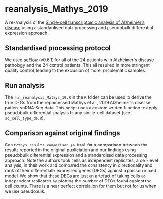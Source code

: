 # reanalysis_Mathys_2019
A re-analysis of the [Single-cell transcriptomic analysis of Alzheimer’s disease](https://www.nature.com/articles/s41586-019-1195-2) using a standardised
data processing and pseudobulk differential expression approach.

## Standardised processing protocol
We used [scFlow](https://www.biorxiv.org/content/10.1101/2021.08.16.456499v2) 
(v0.6.1) for all of the 24 patients with Alzheimer's disease pathology and the 
24 control patients. This all resulted in more stringent quality control, 
leading to the exclusion of more, problematic samples.

## Run analysis
The `run_reanalysis_Mathys_19.R` in the `R` folder can be used to derive the 
true DEGs from the reprocessed Mathys et al., 2019 Alzheimer's disease patient 
snRNA-Seq data. This script uses a custom written function to apply pseudobulk
differential analysis to any single-cell dataset (see `sc_cell_type_de.R`).

## Comparison against original findings
See `Mathys_results_comparison_pb.html` for a comparison between the results 
reported in the original publiciation and our findings using pseudobulk 
differential expression and a standardised data processing approach. Note the 
authors took cells as independent replicates, a cell-level analysis, in their 
work and compared the consistency in directionality and rank of their 
differentially expressed genes (DEGs) against a poisson mixed model. We show 
that these DEGs are just an artefact of taking cells as independent replicates 
by plotting the number of DEGs found against the cell counts. There is a near 
perfect correlation for them but not for us when we use pseudobulk.